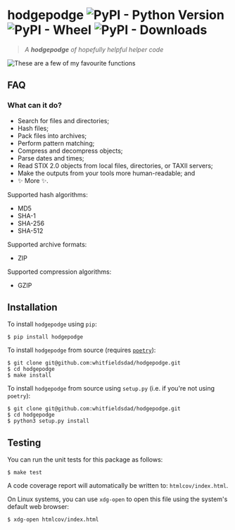 # hodgepodge  ![PyPI - Python Version](https://img.shields.io/pypi/pyversions/hodgepodge) ![PyPI - Wheel](https://img.shields.io/pypi/wheel/hodgepodge) ![PyPI - Downloads](https://img.shields.io/pypi/dm/hodgepodge)

> _A **hodgepodge** of hopefully helpful helper code_

![These are a few of my favourite functions](https://raw.githubusercontent.com/whitfieldsdad/images/main/a-few-of-my-favourite-things.jpg)

## FAQ

### What can it do?

- Search for files and directories;
- Hash files;
- Pack files into archives;
- Perform pattern matching;
- Compress and decompress objects;
- Parse dates and times;
- Read STIX 2.0 objects from local files, directories, or TAXII servers;
- Make the outputs from your tools more human-readable; and
- ✨ More ✨.

Supported hash algorithms:
- MD5
- SHA-1
- SHA-256
- SHA-512

Supported archive formats:
- ZIP

Supported compression algorithms:
- GZIP

## Installation

To install `hodgepodge` using `pip`:

```shell
$ pip install hodgepodge
```

To install `hodgepodge` from source (requires [`poetry`](https://github.com/python-poetry/poetry)):

```shell
$ git clone git@github.com:whitfieldsdad/hodgepodge.git
$ cd hodgepodge
$ make install
```

To install `hodgepodge` from source using `setup.py` (i.e. if you're not using `poetry`):

```shell
$ git clone git@github.com:whitfieldsdad/hodgepodge.git
$ cd hodgepodge
$ python3 setup.py install
```

## Testing

You can run the unit tests for this package as follows:

```shell
$ make test
```

A code coverage report will automatically be written to: `htmlcov/index.html`.

On Linux systems, you can use `xdg-open` to open this file using the system's default web browser:

```shell
$ xdg-open htmlcov/index.html
```
